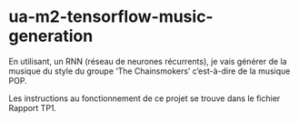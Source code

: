 # ua-m2-tensorflow-music-generation
En utilisant, un RNN (réseau de neurones récurrents), je vais générer de la musique du style du groupe ‘The Chainsmokers’ c’est-à-dire de la musique POP.

Les instructions au fonctionnement de ce projet se trouve dans le fichier Rapport TP1.
